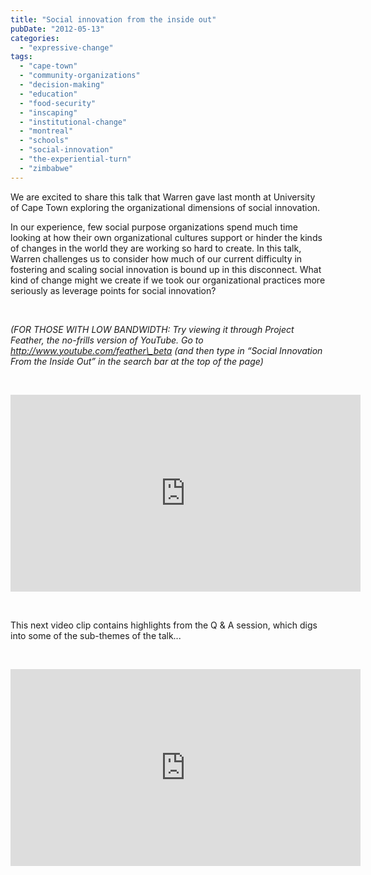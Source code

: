 ```yaml
---
title: "Social innovation from the inside out"
pubDate: "2012-05-13"
categories: 
  - "expressive-change"
tags: 
  - "cape-town"
  - "community-organizations"
  - "decision-making"
  - "education"
  - "food-security"
  - "inscaping"
  - "institutional-change"
  - "montreal"
  - "schools"
  - "social-innovation"
  - "the-experiential-turn"
  - "zimbabwe"
---
```


We are excited to share this talk that Warren gave last month at University of Cape Town exploring the organizational dimensions of social innovation.

In our experience, few social purpose organizations spend much time looking at how their own organizational cultures support or hinder the kinds of changes in the world they are working so hard to create. In this talk, Warren challenges us to consider how much of our current difficulty in fostering and scaling social innovation is bound up in this disconnect. What kind of change might we create if we took our organizational practices more seriously as leverage points for social innovation?

 

_(FOR THOSE WITH LOW BANDWIDTH: Try viewing it through Project Feather, the no-frills version of YouTube. Go to http://www.youtube.com/feather\_beta (and then type in “Social Innovation From the Inside Out” in the search bar at the top of the page)_ 

 

<iframe src="http://www.youtube.com/embed/pd8qjIQXnCs?rel=0" frameborder="0" width="560" height="315"></iframe>

 

This next video clip contains highlights from the Q & A session, which digs into some of the sub-themes of the talk...

 

<iframe src="http://www.youtube.com/embed/rk_7AxYLfgo?rel=0" frameborder="0" width="560" height="315"></iframe>
